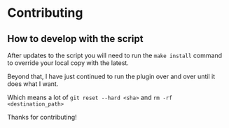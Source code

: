 # Contributing

## How to develop with the script

After updates to the script you will need to run the `make install` command to override your local copy with the latest. 

Beyond that, I have just continued to run the plugin over and over until it does what I want. 

Which means a lot of `git reset --hard <sha>` and `rm -rf <destination_path>`

Thanks for contributing!
